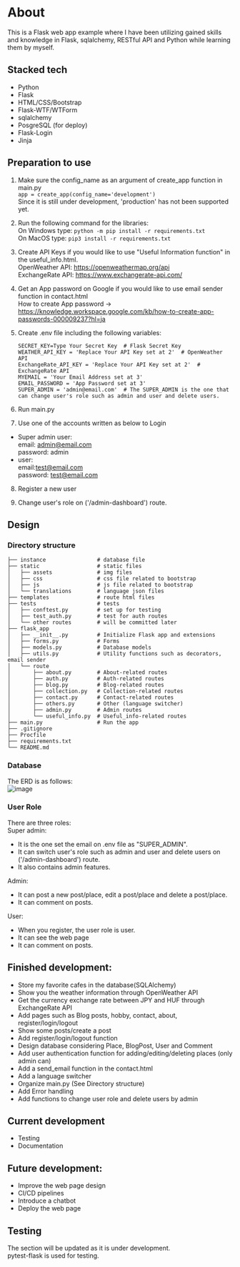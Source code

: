 # About
This is a Flask web app example where I have been utilizing gained skills and knowledge in Flask, sqlalchemy, RESTful API and Python while learning them by myself.

## Stacked tech
- Python
- Flask
- HTML/CSS/Bootstrap
- Flask-WTF/WTForm
- sqlalchemy
- PosgreSQL (for deploy)
- Flask-Login
- Jinja


## Preparation to use
1. Make sure the config_name as an argument of create_app function in main.py  
      ```app = create_app(config_name='development')```  
   Since it is still under development, 'production' has not been supported yet.

2. Run the following command for the libraries:  
   On Windows type:
   ```python -m pip install -r requirements.txt```  
   On MacOS type:
   ```pip3 install -r requirements.txt```

3. Create API Keys if you would like to use "Useful Information function" in the useful_info.html.  
   OpenWeather API: https://openweathermap.org/api  
   ExchangeRate API: https://www.exchangerate-api.com/

4. Get an App password on Google if you would like to use email sender function in contact.html  
   How to create App password → https://knowledge.workspace.google.com/kb/how-to-create-app-passwords-000009237?hl=ja

5. Create .env file including the following variables:
   ```
   SECRET_KEY=Type Your Secret Key  # Flask Secret Key
   WEATHER_API_KEY = 'Replace Your API Key set at 2'  # OpenWeather API
   ExchangeRate_API_KEY = 'Replace Your API Key set at 2'  # ExchangeRate API
   MYEMAIL = 'Your Email Address set at 3'  
   EMAIL_PASSWORD = 'App Password set at 3'
   SUPER_ADMIN = 'admin@email.com'  # The SUPER_ADMIN is the one that can change user's role such as admin and user and delete users.
   ```
6. Run main.py
7. Use one of the accounts written as below to Login
- Super admin user:  
   email: admin@email.com  
   password: admin  
- user:     
   email:test@email.com  
   password: test@email.com
8. Register a new user

9. Change user's role on ('/admin-dashboard') route.



## Design
### Directory structure
    ├── instance                # database file
    ├── static                  # static files
    │   ├── assets              # img files
    │   ├── css                 # css file related to bootstrap
    │   ├── js                  # js file related to bootstrap
    │   └── translations        # language json files
    ├── templates               # route html files
    ├── tests                   # tests
    │   ├── conftest.py         # set up for testing
    │   ├── test_auth.py        # test for auth routes
    │   └── other routes        # will be committed later
    ├── flask_app               
    │   ├── __init__.py         # Initialize Flask app and extensions
    │   ├── forms.py            # Forms
    │   ├── models.py           # Database models
    │   ├── utils.py            # Utility functions such as decorators, email sender
    │   └── route               
    │       ├── about.py        # About-related routes
    │       ├── auth.py         # Auth-related routes
    │       ├── blog.py         # Blog-related routes
    │       ├── collection.py   # Collection-related routes
    │       ├── contact.py      # Contact-related routes
    │       ├── others.py       # Other (language switcher)
    │       ├── admin.py        # Admin routes
    │       └── useful_info.py  # Useful_info-related routes
    ├── main.py                 # Run the app
    ├── .gitignore
    ├── Procfile                 
    ├── requirements.txt
    └── README.md

### Database
The ERD is as follows:  
![image](https://github.com/user-attachments/assets/68e1780e-5b8a-4942-bcf1-afad40384a81)

### User Role
There are three roles:  
Super admin:
- It is the one set the email on .env file as "SUPER_ADMIN".
- It can switch user's role such as admin and user and delete users on ('/admin-dashboard') route.
- It also contains admin features.  

Admin:
- It can post a new post/place, edit a post/place and delete a post/place.
- It can comment on posts.

User: 
- When you register, the user role is user.
- It can see the web page
- It can comment on posts.


## Finished development:  
- Store my favorite cafes in the database(SQLAlchemy)
- Show you the weather information through OpenWeather API
- Get the currency exchange rate between JPY and HUF through ExchangeRate API
- Add pages such as Blog posts, hobby, contact, about, register/login/logout
- Show some posts/create a post
- Add register/login/logout function
- Design database considering Place, BlogPost, User and Comment
- Add user authentication function for adding/editing/deleting places (only admin can)
- Add a send_email function in the contact.html
- Add a language switcher
- Organize main.py (See Directory structure)
- Add Error handling
- Add functions to change user role and delete users by admin
 
## Current development
- Testing
- Documentation

## Future development:
- Improve the web page design
- CI/CD pipelines
- Introduce a chatbot
- Deploy the web page


## Testing
The section will be updated as it is under development.  
pytest-flask is used for testing.
